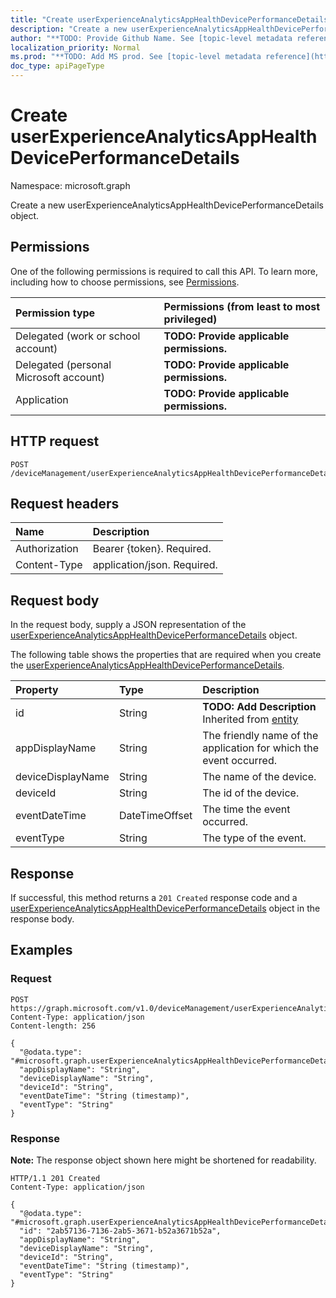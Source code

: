 ```yaml
---
title: "Create userExperienceAnalyticsAppHealthDevicePerformanceDetails"
description: "Create a new userExperienceAnalyticsAppHealthDevicePerformanceDetails object."
author: "**TODO: Provide Github Name. See [topic-level metadata reference](https://msgo.azurewebsites.net/add/document/guidelines/metadata.html#topic-level-metadata)**"
localization_priority: Normal
ms.prod: "**TODO: Add MS prod. See [topic-level metadata reference](https://msgo.azurewebsites.net/add/document/guidelines/metadata.html#topic-level-metadata)**"
doc_type: apiPageType
---
```


# Create userExperienceAnalyticsAppHealthDevicePerformanceDetails
Namespace: microsoft.graph



Create a new userExperienceAnalyticsAppHealthDevicePerformanceDetails object.

## Permissions
One of the following permissions is required to call this API. To learn more, including how to choose permissions, see [Permissions](/graph/permissions-reference).

|Permission type|Permissions (from least to most privileged)|
|:---|:---|
|Delegated (work or school account)|**TODO: Provide applicable permissions.**|
|Delegated (personal Microsoft account)|**TODO: Provide applicable permissions.**|
|Application|**TODO: Provide applicable permissions.**|

## HTTP request

<!-- {
  "blockType": "ignored"
}
-->
``` http
POST /deviceManagement/userExperienceAnalyticsAppHealthDevicePerformanceDetails
```

## Request headers
|Name|Description|
|:---|:---|
|Authorization|Bearer {token}. Required.|
|Content-Type|application/json. Required.|

## Request body
In the request body, supply a JSON representation of the [userExperienceAnalyticsAppHealthDevicePerformanceDetails](../resources/userexperienceanalyticsapphealthdeviceperformancedetails.md) object.

The following table shows the properties that are required when you create the [userExperienceAnalyticsAppHealthDevicePerformanceDetails](../resources/userexperienceanalyticsapphealthdeviceperformancedetails.md).

|Property|Type|Description|
|:---|:---|:---|
|id|String|**TODO: Add Description** Inherited from [entity](../resources/entity.md)|
|appDisplayName|String|The friendly name of the application for which the event occurred.|
|deviceDisplayName|String|The name of the device.|
|deviceId|String|The id of the device.|
|eventDateTime|DateTimeOffset|The time the event occurred.|
|eventType|String|The type of the event.|



## Response

If successful, this method returns a `201 Created` response code and a [userExperienceAnalyticsAppHealthDevicePerformanceDetails](../resources/userexperienceanalyticsapphealthdeviceperformancedetails.md) object in the response body.

## Examples

### Request
<!-- {
  "blockType": "request",
  "name": "create_userexperienceanalyticsapphealthdeviceperformancedetails_from_"
}
-->
``` http
POST https://graph.microsoft.com/v1.0/deviceManagement/userExperienceAnalyticsAppHealthDevicePerformanceDetails
Content-Type: application/json
Content-length: 256

{
  "@odata.type": "#microsoft.graph.userExperienceAnalyticsAppHealthDevicePerformanceDetails",
  "appDisplayName": "String",
  "deviceDisplayName": "String",
  "deviceId": "String",
  "eventDateTime": "String (timestamp)",
  "eventType": "String"
}
```


### Response
**Note:** The response object shown here might be shortened for readability.
<!-- {
  "blockType": "response",
  "truncated": true,
  "@odata.type": "microsoft.graph.userExperienceAnalyticsAppHealthDevicePerformanceDetails"
}
-->
``` http
HTTP/1.1 201 Created
Content-Type: application/json

{
  "@odata.type": "#microsoft.graph.userExperienceAnalyticsAppHealthDevicePerformanceDetails",
  "id": "2ab57136-7136-2ab5-3671-b52a3671b52a",
  "appDisplayName": "String",
  "deviceDisplayName": "String",
  "deviceId": "String",
  "eventDateTime": "String (timestamp)",
  "eventType": "String"
}
```

